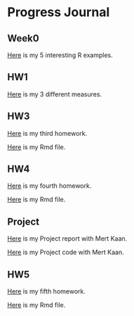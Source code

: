 # Progress Journal

## Week0

[Here](files/HW0.html) is my 5 interesting R examples.

## HW1
[Here](files/HW1.html) is my 3 different measures.

## HW3
[Here](files/hw3he.html) is my third homework.

[Here](files/hw3he.Rmd) is my Rmd file.

## HW4

[Here](files/hw4he.html) is my fourth homework.

[Here](files/hw4he.Rmd) is my Rmd file.

## Project

[Here](files/ie360_project.html) is my Project report with Mert Kaan.

[Here](files/ie360_project.Rmd) is my Project code with Mert Kaan.

## HW5

[Here](files/HW5.html) is my fifth homework.

[Here](files/HW5.Rmd) is my Rmd file.
